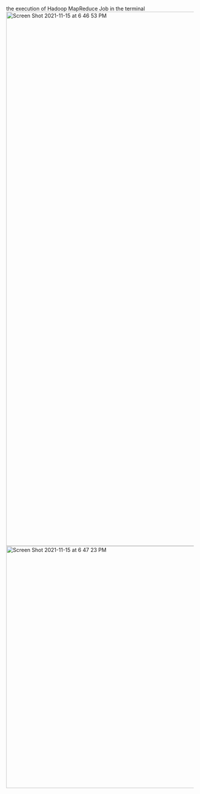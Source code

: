 the execution of Hadoop MapReduce Job in the terminal
<img width="1434" alt="Screen Shot 2021-11-15 at 6 46 53 PM" src="https://user-images.githubusercontent.com/89753601/141886758-d765846f-2679-4afd-bc26-68455f3e9fc5.png">
<img width="650" alt="Screen Shot 2021-11-15 at 6 47 23 PM" src="https://user-images.githubusercontent.com/89753601/141886770-40edae01-0fde-43e5-a7eb-4edc67cf6ae9.png">
